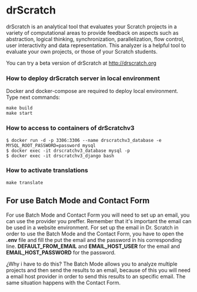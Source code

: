 drScratch
=========

drScratch is an analytical tool that evaluates your Scratch projects in a variety of computational areas to provide feedback on aspects such as abstraction, logical thinking, synchronization, parallelization, flow control, user interactivity and data representation. This analyzer is a helpful tool to evaluate your own projects, or those of your Scratch students.

You can try a beta version of drScratch at http://drscratch.org

### How to deploy drScratch server in local environment
Docker and docker-compose are required to deploy local environment. Type next commands:

```console
make build
make start
```

### How to access to containers of drScratchv3
```console
$ docker run -d -p 3306:3306 --name drscratchv3_database -e MYSQL_ROOT_PASSWORD=password mysql
$ docker exec -it drscratchv3_database mysql -p
$ docker exec -it drscratchv3_django bash
```

### How to activate translations
```console
make translate
```
## For use Batch Mode and Contact Form
For use Batch Mode and Contact Form you will need to set up an email, you can use the provider you preffer. Remember that it's important the email can be used in a website environment. For set up the email in Dr. Scratch in order to use the Batch Mode and the Contact Form, you have to open the **.env** file and fill the put the email and the password in his corresponding line. **DEFAULT_FROM_EMAIL** and **EMAIL_HOST_USER** for the email and **EMAIL_HOST_PASSWORD** for the password.  

¿Why i have to do this?
The Batch Mode allows you to analyze multiple projects and then send the results to an email, because of this you will need a email host provider in order to send this results to an specific email. The same situation happens with the Contact Form.
